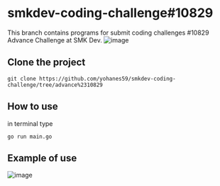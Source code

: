 # smkdev-coding-challenge#10829 

This branch contains programs for submit coding challenges #10829 Advance Challenge at SMK Dev.
![image](https://github.com/yohanes59/smkdev-coding-challenge/assets/80000614/c932ac6c-b7df-4f7e-b7d8-adf7757f6397)

## Clone the project
```
git clone https://github.com/yohanes59/smkdev-coding-challenge/tree/advance%2310829
```

## How to use

in terminal type
```
go run main.go
```

## Example of use
![image](https://github.com/yohanes59/smkdev-coding-challenge/assets/80000614/4af3930b-eba9-410c-959b-07febdcfda81)
